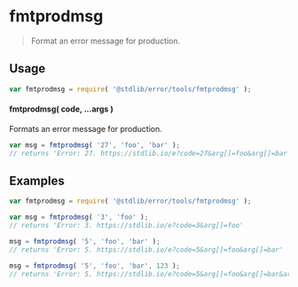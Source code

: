 <!--

@license Apache-2.0

Copyright (c) 2022 The Stdlib Authors.

Licensed under the Apache License, Version 2.0 (the "License");
you may not use this file except in compliance with the License.
You may obtain a copy of the License at

   http://www.apache.org/licenses/LICENSE-2.0

Unless required by applicable law or agreed to in writing, software
distributed under the License is distributed on an "AS IS" BASIS,
WITHOUT WARRANTIES OR CONDITIONS OF ANY KIND, either express or implied.
See the License for the specific language governing permissions and
limitations under the License.

-->

# fmtprodmsg

> Format an error message for production.

<section class="usage">

## Usage

```javascript
var fmtprodmsg = require( '@stdlib/error/tools/fmtprodmsg' );
```

#### fmtprodmsg( code, ...args )

Formats an error message for production.

```javascript
var msg = fmtprodmsg( '27', 'foo', 'bar' );
// returns 'Error: 27. https://stdlib.io/e?code=27&arg[]=foo&arg[]=bar'
```

<!-- /.usage -->

<!-- Package usage notes. Make sure to keep an empty line after the `section` element and another before the `/section` close. -->

<section class="notes">

</section>

<!-- /.notes -->

<section class="examples">

## Examples

<!-- TODO: better examples -->

<!-- eslint no-undef: "error" -->

```javascript
var fmtprodmsg = require( '@stdlib/error/tools/fmtprodmsg' );

var msg = fmtprodmsg( '3', 'foo' );
// returns 'Error: 3. https://stdlib.io/e?code=3&arg[]=foo'

msg = fmtprodmsg( '5', 'foo', 'bar' );
// returns 'Error: 5. https://stdlib.io/e?code=5&arg[]=foo&arg[]=bar'

msg = fmtprodmsg( '5', 'foo', 'bar', 123 );
// returns 'Error: 5. https://stdlib.io/e?code=5&arg[]=foo&arg[]=bar&arg[]=123'
```

</section>

<!-- /.examples -->

<!-- Section for related `stdlib` packages. Do not manually edit this section, as it is automatically populated. -->

<section class="related">

</section>

<!-- /.related -->

<!-- Section for all links. Make sure to keep an empty line after the `section` element and another before the `/section` close. -->

<section class="links">

</section>

<!-- /.links -->
